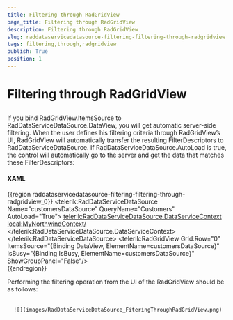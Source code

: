 ```yaml
---
title: Filtering through RadGridView
page_title: Filtering through RadGridView
description: Filtering through RadGridView
slug: raddataservicedatasource-filtering-filtering-through-radgridview
tags: filtering,through,radgridview
publish: True
position: 1
---
```


# Filtering through RadGridView



## 

If you bind RadGridView.ItemsSource to RadDataServiceDataSource.DataView, you will get automatic server-side filtering. When the user defines his filtering criteria through RadGridView’s UI, RadGridView will automatically transfer the resulting FilterDescriptors to RadDataServiceDataSource. If RadDataServiceDataSource.AutoLoad is true, the control will automatically go to the server and get the data that matches these FilterDescriptors:

#### __XAML__

{{region raddataservicedatasource-filtering-filtering-through-radgridview_0}}
	<Grid x:Name="LayoutRoot" Background="White">
	 <telerik:RadDataServiceDataSource Name="customersDataSource" QueryName="Customers" AutoLoad="True">
	  <telerik:RadDataServiceDataSource.DataServiceContext>
	   <local:MyNorthwindContext/>
	  </telerik:RadDataServiceDataSource.DataServiceContext>
	 </telerik:RadDataServiceDataSource>
	 <telerik:RadGridView Grid.Row="0" ItemsSource="{Binding DataView, ElementName=customersDataSource}" 
	      IsBusy="{Binding IsBusy, ElementName=customersDataSource}" 
	    ShowGroupPanel="False"/>  
	</Grid>
	{{endregion}}



Performing the filtering operation from the UI of the RadGridView should be as follows:




         
      ![](images/RadDataServiceDataSource_FiteringThroughRadGridView.png)






